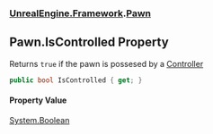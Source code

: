 ### [UnrealEngine.Framework](UnrealEngine_Framework.md 'UnrealEngine.Framework').[Pawn](Pawn.md 'UnrealEngine.Framework.Pawn')
## Pawn.IsControlled Property
Returns `true` if the pawn is possesed by a [Controller](Controller.md 'UnrealEngine.Framework.Controller')
```csharp
public bool IsControlled { get; }
```
#### Property Value
[System.Boolean](https://docs.microsoft.com/en-us/dotnet/api/System.Boolean 'System.Boolean')
